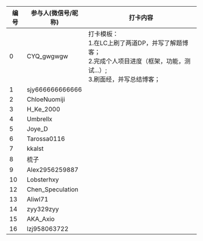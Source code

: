 | 编号 | 参与人(微信号/昵称) | 打卡内容                                                                                                                      |
| ---- | ------------------- | ----------------------------------------------------------------------------------------------------------------------------- |
| 0    | CYQ_gwgwgw          | 打卡模板： <br>1.在LC上刷了两道DP，并写了解题博客；<br>2.完成个人项目进度（框架，功能，测试...）;<br>3.刷面经，并写总结博客； |
| 1    | sjy666666666666     |                                                                                                                               |
| 2    | ChloeNuomiji        |                                                                                                                               |
| 3    | H_Ke_2000           |
| 4    | Umbrellx            |                                                                                                                               |
| 5    | Joye_D              |                                                                                                                               |
| 6    | Tarossa0116         |                                                                                                                               |
| 7    | kkalst              |                                                                                                                               |
| 8    | 梳子                |                                                                                                                               |
| 9    | Alex2956259887      |                                                                                                                               |
| 10   | Lobsterhxy          |                                                                                                                               |
| 12   | Chen_Speculation    |                                                                                                                               |
| 13   | Aliwl71             |                                                                                                                               |
| 14   | zyy329zyy           |                                                                                                                               |
| 15   | AKA_Axio            |                                                                                                                               |  |
| 16   | lzj958063722        |                                                                                                                               |
